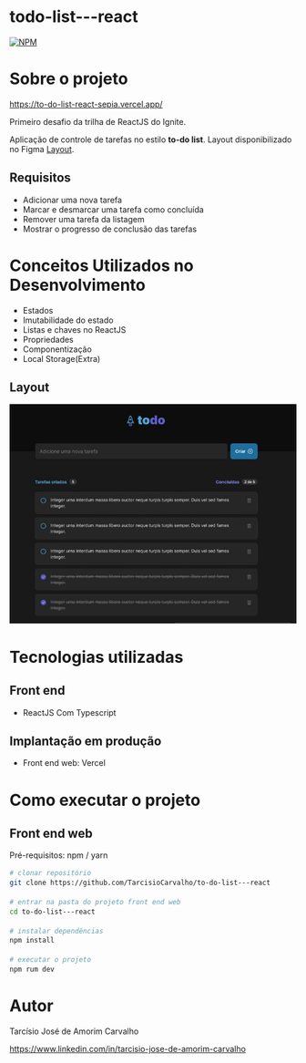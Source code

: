 # todo-list---react
[![NPM](https://img.shields.io/npm/l/react)](https://github.com/TarcisioCarvalho/adopet/blob/master/license)

# Sobre o projeto

https://to-do-list-react-sepia.vercel.app/

Primeiro desafio da trilha de ReactJS do Ignite. 

Aplicação de controle de tarefas no estilo **to-do list**. 
Layout disponibilizado no Figma [Layout](https://www.figma.com/file/pIZMrU0MGMLecVh8VzQ8sB/ToDo-List-Copy?fuid=1066868353423557753 "Layout no Figma").

## Requisitos

- Adicionar uma nova tarefa
- Marcar e desmarcar uma tarefa como concluída
- Remover uma tarefa da listagem
- Mostrar o progresso de conclusão das tarefas



# Conceitos Utilizados no Desenvolvimento

- Estados
- Imutabilidade do estado
- Listas e chaves no ReactJS
- Propriedades
- Componentização
- Local Storage(Extra)

## Layout

<img  src = 'https://github.com/TarcisioCarvalho/to-do-list---react/blob/main/src/assets/img/LayoutToDoList.jpg'>

# Tecnologias utilizadas

## Front end
- ReactJS Com Typescript

## Implantação em produção

- Front end web: Vercel


# Como executar o projeto



## Front end web
Pré-requisitos: npm / yarn

```bash
# clonar repositório
git clone https://github.com/TarcisioCarvalho/to-do-list---react

# entrar na pasta do projeto front end web
cd to-do-list---react

# instalar dependências
npm install

# executar o projeto
npm rum dev
```

# Autor

Tarcísio José de Amorim Carvalho

https://www.linkedin.com/in/tarcisio-jose-de-amorim-carvalho



